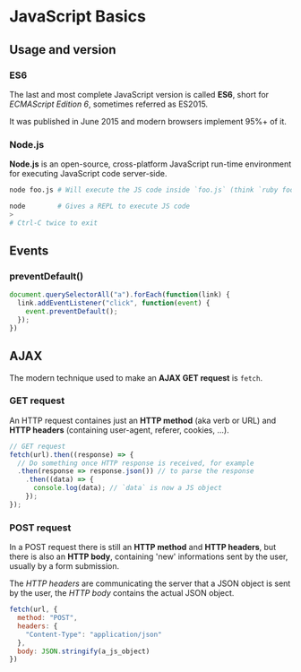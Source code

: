 # JavaScript Basics

## Usage and version

### ES6

The last and most complete JavaScript version is called **ES6**, short for _ECMAScript Edition 6_, sometimes referred as ES2015.

It was published in June 2015 and modern browsers implement 95%+ of it.

### Node.js

**Node.js** is an open-source, cross-platform JavaScript run-time environment for executing JavaScript code server-side.

```bash
node foo.js # Will execute the JS code inside `foo.js` (think `ruby foo.rb`)
```

```bash
node        # Gives a REPL to execute JS code
>
# Ctrl-C twice to exit
```

## Events

### preventDefault()

```javascript
document.querySelectorAll("a").forEach(function(link) {
  link.addEventListener("click", function(event) {
    event.preventDefault();
  });
})
```

## AJAX

The modern technique used to make an **AJAX GET request** is `fetch`.

### GET request

An HTTP request containes just an **HTTP method** (aka verb or URL) and **HTTP headers** (containing user-agent, referer, cookies, ...).

```javascript
// GET request
fetch(url).then((response) => {
  // Do something once HTTP response is received, for example
  .then(response => response.json()) // to parse the response
    .then((data) => {
      console.log(data); // `data` is now a JS object
    });
});
```

### POST request

In a POST request there is still an **HTTP method** and **HTTP headers**, but there is also an **HTTP body**, containing 'new' informations sent by the user, usually by a form submission.

The _HTTP headers_ are communicating the server that a JSON object is sent by the user, the _HTTP body_ contains the actual JSON object.

```javascript
fetch(url, {
  method: "POST",
  headers: {
    "Content-Type": "application/json"
  },
  body: JSON.stringify(a_js_object)
})
```





